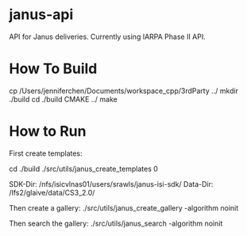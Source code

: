 # janus-api

API for Janus deliveries. Currently using IARPA Phase II API.

# How To Build

cp /Users/jenniferchen/Documents/workspace_cpp/3rdParty ../
mkdir ./build
cd ./build
CMAKE ../
make

# How to Run

First create templates:

cd ./build
./src/utils/janus_create_templates <SDK-Dir> <TMP-Dir> <Data-Dir> <Template-CSV-Input> <Template-Output-Dir> <Template-Output-List> 0

SDK-Dir: /nfs/isicvlnas01/users/srawls/janus-isi-sdk/
Data-Dir: /lfs2/glaive/data/CS3_2.0/


Then create a gallery:
./src/utils/janus_create_gallery <SDK-Dir> <TMP-Dir> <Template-CSV-File> <Output-Gal-File> -algorithm noinit

Then search the gallery:
./src/utils/janus_search <SDK-Dir> <TMP-Dir> <Probe-template-CSV-File> <Gal-template-CSV-File> <Gal-File> <Max-Search-Results> <Output-Candidate-List-File> -algorithm noinit

